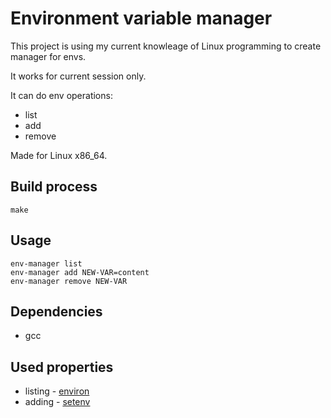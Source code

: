 # Environment variable manager

This project is using my current knowleage of Linux programming to create manager for envs.

It works for current session only.

It can do env operations:

* list
* add
* remove

Made for Linux x86_64.

## Build process

```shell
make
```

## Usage

```shell
env-manager list
env-manager add NEW-VAR=content
env-manager remove NEW-VAR
```

## Dependencies

* gcc

## Used properties

* listing - [environ](https://www.man7.org/linux/man-pages/man7/environ.7.html)
* adding - [setenv](https://man7.org/linux/man-pages/man3/setenv.3.html)
